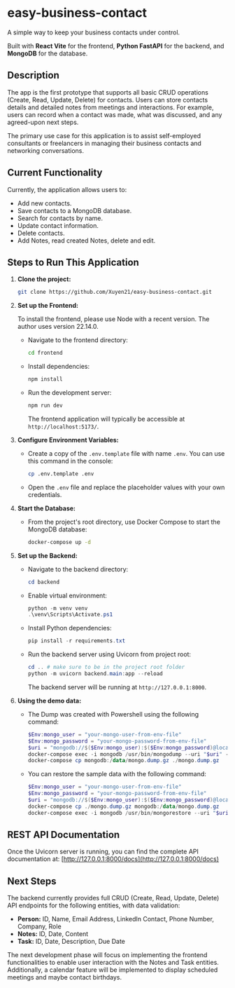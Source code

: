 # easy-business-contact

A simple way to keep your business contacts under control.

Built with **React Vite** for the frontend, **Python FastAPI** for the backend, and **MongoDB** for the database.

## Description

The app is the first prototype that supports all basic CRUD operations (Create, Read, Update, Delete) for contacts. Users can store contacts details and detailed notes from meetings and interactions. For example, users can record when a contact was made, what was discussed, and any agreed-upon next steps.

The primary use case for this application is to assist self-employed consultants or freelancers in managing their business contacts and networking conversations.

## Current Functionality

Currently, the application allows users to:

- Add new contacts.
- Save contacts to a MongoDB database.
- Search for contacts by name.
- Update contact information.
- Delete contacts.
- Add Notes, read created Notes, delete and edit.

## Steps to Run This Application

1.  **Clone the project:**

    ```bash
    git clone https://github.com/Xuyen21/easy-business-contact.git
    ```

2.  **Set up the Frontend:**

    To install the frontend, please use Node with a recent version. The author uses version 22.14.0.

    - Navigate to the frontend directory:
      ```bash
      cd frontend
      ```
    - Install dependencies:
      ```bash
      npm install
      ```
    - Run the development server:
      ```bash
      npm run dev
      ```
      The frontend application will typically be accessible at `http://localhost:5173/`.

3.  **Configure Environment Variables:**

    - Create a copy of the `.env.template` file with name `.env`. You can use this command in the console:

      ```bash
      cp .env.template .env
      ```

    - Open the `.env` file and replace the placeholder values with your own credentials.

4.  **Start the Database:**

    - From the project's root directory, use Docker Compose to start the MongoDB database:
      ```bash
      docker-compose up -d
      ```

5.  **Set up the Backend:**

    - Navigate to the backend directory:
      ```Powershell
      cd backend
      ```
    - Enable virtual environment:
      ```Powershell
      python -m venv venv
      .\venv\Scripts\Activate.ps1
      ```
    - Install Python dependencies:
      ```Powershell
      pip install -r requirements.txt
      ```
    - Run the backend server using Uvicorn from project root:
      ```Powershell
      cd .. # make sure to be in the project root folder
      python -m uvicorn backend.main:app --reload
      ```
      The backend server will be running at `http://127.0.0.1:8000`.

6.  **Using the demo data:**

    - The Dump was created with Powershell using the following command:

      ```Powershell
      $Env:mongo_user = "your-mongo-user-from-env-file"
      $Env:mongo_password = "your-mongo-password-from-env-file"
      $uri = "mongodb://$($Env:mongo_user):$($Env:mongo_password)@localhost:27017/"
      docker-compose exec -i mongodb /usr/bin/mongodump --uri "$uri" --gzip --archive=/data/mongo.dump.gz
      docker-compose cp mongodb:/data/mongo.dump.gz ./mongo.dump.gz
      ```

    - You can restore the sample data with the following command:

      ```Powershell
      $Env:mongo_user = "your-mongo-user-from-env-file"
      $Env:mongo_password = "your-mongo-password-from-env-file"
      $uri = "mongodb://$($Env:mongo_user):$($Env:mongo_password)@localhost:27017/"
      docker-compose cp ./mongo.dump.gz mongodb:/data/mongo.dump.gz
      docker-compose exec -i mongodb /usr/bin/mongorestore --uri "$uri" --gzip --archive=/data/mongo.dump.gz
      ```

## REST API Documentation

Once the Uvicorn server is running, you can find the complete API documentation at:
[http://127.0.0.1:8000/docs](http://127.0.0.1:8000/docs)

## Next Steps

The backend currently provides full CRUD (Create, Read, Update, Delete) API endpoints for the following entities, with data validation:

- **Person:** ID, Name, Email Address, LinkedIn Contact, Phone Number, Company, Role
- **Notes:** ID, Date, Content
- **Task:** ID, Date, Description, Due Date

The next development phase will focus on implementing the frontend functionalities to enable user interaction with the Notes and Task entities. Additionally, a calendar feature will be implemented to display scheduled meetings and maybe contact birthdays.
